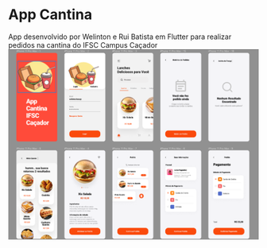 # App Cantina

App desenvolvido por Welinton e Rui Batista em Flutter para realizar pedidos na cantina do IFSC Campus Caçador
![Screenshot](Figma.png)
